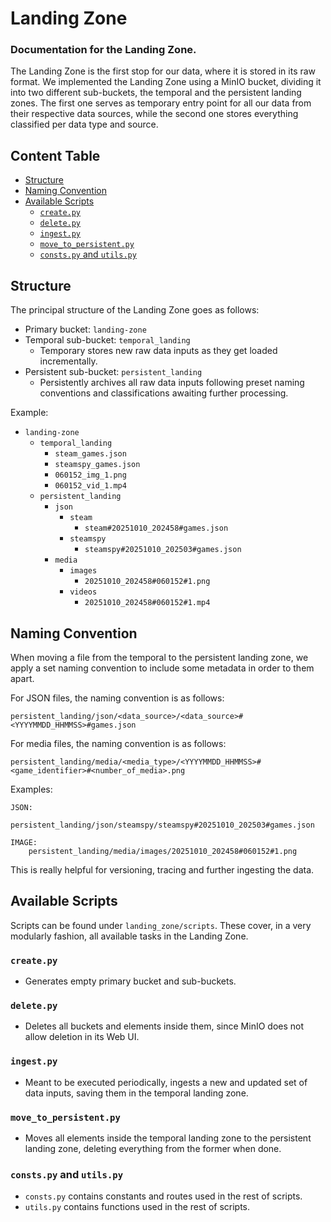 # Landing Zone

### Documentation for the Landing Zone.

The Landing Zone is the first stop for our data, where it is stored in its raw format. We implemented the Landing Zone using a MinIO bucket, dividing it into two different sub-buckets, the temporal and the persistent landing zones. The first one serves as temporary entry point for all our data from their respective data sources, while the second one stores everything classified per data type and source.

## Content Table

- [Structure](#structure)
- [Naming Convention](#naming-convention)
- [Available Scripts](#available-scripts)
  - [`create.py`](#createpy)
  - [`delete.py`](#deletepy)
  - [`ingest.py`](#ingestpy)
  - [`move_to_persistent.py`](#move_to_persistentpy)
  - [`consts.py` and `utils.py`](#constspy-and-utilspy)


## Structure

The principal structure of the Landing Zone goes as follows:

- Primary bucket: `landing-zone` 
- Temporal sub-bucket: `temporal_landing`
  - Temporary stores new raw data inputs as they get loaded incrementally.
- Persistent sub-bucket: `persistent_landing`
  - Persistently archives all raw data inputs following preset naming conventions and classifications awaiting further processing.

Example:

- `landing-zone` 
  - `temporal_landing`
    - `steam_games.json`
    - `steamspy_games.json`
    - `060152_img_1.png`
    - `060152_vid_1.mp4`
  - `persistent_landing`
    - `json`
      - `steam`
        - `steam#20251010_202458#games.json`
      - `steamspy`
        - `steamspy#20251010_202503#games.json`
    - `media`
      - `images`
        - `20251010_202458#060152#1.png`
      - `videos`
        - `20251010_202458#060152#1.mp4`

## Naming Convention

When moving a file from the temporal to the persistent landing zone, we apply a set naming convention to include some metadata in order to them apart.

For JSON files, the naming convention is as follows:

`persistent_landing/json/<data_source>/<data_source>#<YYYYMMDD_HHMMSS>#games.json`


For media files, the naming convention is as follows:

`persistent_landing/media/<media_type>/<YYYYMMDD_HHMMSS>#<game_identifier>#<number_of_media>.png`

Examples:
```
JSON:
    persistent_landing/json/steamspy/steamspy#20251010_202503#games.json

IMAGE:
    persistent_landing/media/images/20251010_202458#060152#1.png
```

This is really helpful for versioning, tracing and further ingesting the data.


## Available Scripts

Scripts can be found under `landing_zone/scripts`. These cover, in a very modularly fashion, all available tasks in the Landing Zone.

### `create.py`
- Generates empty primary bucket and sub-buckets. 

### `delete.py`
- Deletes all buckets and elements inside them, since MinIO does not allow deletion in its Web UI.

### `ingest.py`
- Meant to be executed periodically, ingests a new and updated set of data inputs, saving them in the temporal landing zone.

### `move_to_persistent.py`
- Moves all elements inside the temporal landing zone to the persistent landing zone, deleting everything from the former when done.

### `consts.py` and `utils.py`
- `consts.py` contains constants and routes used in the rest of scripts.
- `utils.py` contains functions used in the rest of scripts.